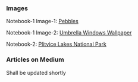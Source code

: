### Images
Notebook-1 Image-1:
[Pebbles](https://github.com/tanvipenumudy/Winter-Internship-Internity/blob/main/Day%2011%20-%20K-means%20%26%20Image%20Segmentation/Images/Notebook-1%20Image-1.png)

Notebook-1 Image-2:
[Umbrella Windows Wallpaper](https://github.com/tanvipenumudy/Winter-Internship-Internity/blob/main/Day%2011%20-%20K-means%20%26%20Image%20Segmentation/Images/Notebook-1%20Image-2.jpg)

Notebook-2:
[Plitvice Lakes National Park](https://github.com/tanvipenumudy/Winter-Internship-Internity/blob/main/Day%2011%20-%20K-means%20%26%20Image%20Segmentation/Images/Notebook-2.PNG)

### Articles on Medium
Shall be updated shortly
